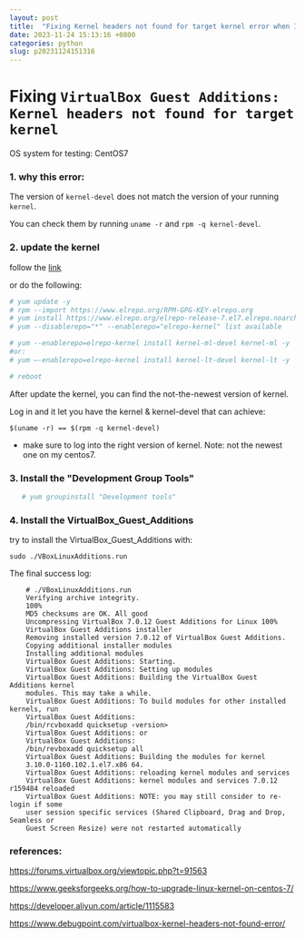 ```yaml
---
layout: post
title:  "Fixing Kernel headers not found for target kernel error when Installing VirtualBox Guest Additions"
date: 2023-11-24 15:13:16 +0800
categories: python
slug: p20231124151316
---
```



# Fixing `VirtualBox Guest Additions: Kernel headers not found for target kernel`



OS system for testing:  CentOS7



### 1. why this error:

   The version of `kernel-devel` does not match the version of your running `kernel`. 

   You can check them by running `uname -r` and `rpm -q kernel-devel`.

### 2. update the kernel

   follow the [link](https://www.geeksforgeeks.org/how-to-upgrade-linux-kernel-on-centos-7/) 

   or do the following:

   ```bash
   # yum update -y
   # rpm --import https://www.elrepo.org/RPM-GPG-KEY-elrepo.org
   # yum install https://www.elrepo.org/elrepo-release-7.el7.elrepo.noarch.rpm
   # yum --disablerepo="*" --enablerepo="elrepo-kernel" list available
   
   # yum --enablerepo=elrepo-kernel install kernel-ml-devel kernel-ml -y
   #or:
   # yum –-enablerepo=elrepo-kernel install kernel-lt-devel kernel-lt -y
   
   # reboot 
   ```

  After update the kernel, you can find the not-the-newest version of kernel. 

  Log in and it let you have the kernel & kernel-devel that can achieve:

  `$(uname -r) == $(rpm -q kernel-devel)`

  * make sure to log into the right version of kernel. Note: not the newest one on my centos7.

### 3. Install the "Development Group Tools"

```bash
   # yum groupinstall "Development tools"
```

### 4. Install the VirtualBox_Guest_Additions

  try to install the VirtualBox_Guest_Additions with:

  ```
  sudo ./VBoxLinuxAdditions.run
  ```


The final success log:

```
    # ./VBoxLinuxAdditions.run
    Verifying archive integrity.
    100%
    MD5 checksums are OK. All good
    Uncompressing VirtualBox 7.0.12 Guest Additions for Linux 100%
    VirtualBox Guest Additions installer
    Removing installed version 7.0.12 of VirtualBox Guest Additions.
    Copying additional installer modules
    Installing additional modules
    VirtualBox Guest Additions: Starting.
    VirtualBox Guest Additions: Setting up modules
    VirtualBox Guest Additions: Building the VirtualBox Guest Additions kernel
    modules. This may take a while.
    VirtualBox Guest Additions: To build modules for other installed kernels, run
    VirtualBox Guest Additions:
    /bin/rcvboxadd quicksetup ‹version>
    VirtualBox Guest Additions: or
    VirtualBox Guest Additions:
    /bin/revboxadd quicksetup all
    VirtualBox Guest Additions: Building the modules for kernel
    3.10.0-1160.102.1.el7.x86 64.
    VirtualBox Guest Additions: reloading kernel modules and services
    VirtualBox Guest Additions: kernel modules and services 7.0.12 r159484 reloaded
    VirtualBox Guest Additions: NOTE: you may still consider to re-login if some
    user session specific services (Shared Clipboard, Drag and Drop, Seamless or
    Guest Screen Resize) were not restarted automatically
```

### references:

https://forums.virtualbox.org/viewtopic.php?t=91563

https://www.geeksforgeeks.org/how-to-upgrade-linux-kernel-on-centos-7/

https://developer.aliyun.com/article/1115583

https://www.debugpoint.com/virtualbox-kernel-headers-not-found-error/



